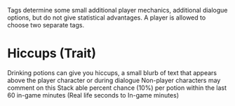 Tags determine some small additional player mechanics, additional dialogue options, but do not give statistical advantages. A player is allowed to choose two separate tags.

# Hiccups (Trait)
Drinking potions can give you hiccups, a small blurb of text that appears above the player character or during dialogue
Non-player characters may comment on this
Stack able percent chance (10%) per potion within the last 60 in-game minutes (Real life seconds to In-game minutes)